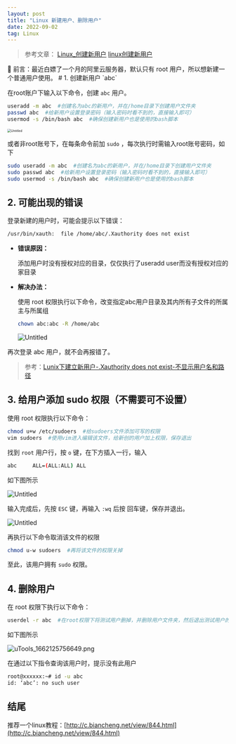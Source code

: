 ```yaml
---
layout: post
title: "Linux 新建用户、删除用户"
date: 2022-09-02
tag: Linux
---
```


> 参考文章：
[Linux_创建新用户](https://zhuanlan.zhihu.com/p/413577022)
[linux创建新用户](https://blog.csdn.net/u9king/article/details/116261122)
> 

<aside>
📌 前言：最近白嫖了一个月的阿里云服务器，默认只有 root 用户，所以想新建一个普通用户使用。
# 1. 创建新用户 `abc`

在root账户下输入以下命令，创建 `abc` 用户。

```bash
useradd -m abc  #创建名为abc的新用户，并在/home目录下创建用户文件夹
passwd abc  #给新用户设置登录密码（输入密码时看不到的，直接输入即可）
usermod -s /bin/bash abc  #确保创建新用户也是使用的bash脚本
```

<img src="https://songhailong-1257323743.cos.ap-chengdu.myqcloud.com/Untitled.png" alt="Untitled" style="zoom:50%;" />

或者非root账号下，在每条命令前加 `sudo` ，每次执行时需输入root账号密码，如下

```bash
sudo useradd -m abc  #创建名为abc的新用户，并在/home目录下创建用户文件夹
sudo passwd abc  #给新用户设置登录密码（输入密码时看不到的，直接输入即可）
sudo usermod -s /bin/bash abc  #确保创建新用户也是使用的bash脚本
```

# 2. 可能出现的错误

登录新建的用户时，可能会提示以下错误：

```bash
/usr/bin/xauth:  file /home/abc/.Xauthority does not exist
```

- **错误原因：**
  
    添加用户时没有授权对应的目录，仅仅执行了useradd user而没有授权对应的家目录
    
- **解决办法：**
  
    使用 root 权限执行以下命令，改变指定abc用户目录及其内所有子文件的所属主与所属组
    
    ```bash
    chown abc:abc -R /home/abc
    ```
    
    ![Untitled](https://songhailong-1257323743.cos.ap-chengdu.myqcloud.com/Untitled%201.png)
    

再次登录 abc 用户，就不会再报错了。

> 参考：[Lunix下建立新用户-.Xauthority does not exist-不显示用户名和路径](http://t.csdn.cn/ychfQ)
> 

# 3. 给用户添加 sudo 权限（不需要可不设置）

使用 root 权限执行以下命令：

```bash
chmod u+w /etc/sudoers  #给sudoers文件添加可写的权限
vim sudoers  #使用vim进入编辑该文件，给新创的用户加上权限，保存退出
```

找到 `root` 用户行，按 `o` 键，在下方插入一行，输入

```bash
abc     ALL=(ALL:ALL) ALL
```

如下图所示

![Untitled](https://songhailong-1257323743.cos.ap-chengdu.myqcloud.com/Untitled%202.png)

输入完成后，先按 `ESC` 键，再输入 `:wq` 后按 回车键，保存并退出。

![Untitled](https://songhailong-1257323743.cos.ap-chengdu.myqcloud.com/Untitled%203.png)

再执行以下命令取消该文件的权限

```bash
chmod u-w sudoers  #再将该文件的权限关掉
```

至此，该用户拥有 `sudo` 权限。

# 4. 删除用户

在 root 权限下执行以下命令：

```bash
userdel -r abc  #在root权限下将测试用户删掉，并删除用户文件夹，然后退出测试用户的登陆即可
```

如下图所示

![uTools_1662125756649.png](https://songhailong-1257323743.cos.ap-chengdu.myqcloud.com/uTools_1662125756649.png)

在通过以下指令查询该用户时，提示没有此用户

```bash
root@xxxxxx:~# id -u abc
id: ‘abc’: no such user
```

# 结尾

推荐一个linux教程：[http://c.biancheng.net/view/844.html](http://c.biancheng.net/view/844.html)